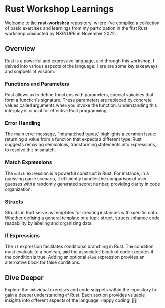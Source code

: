 # Rust Workshop Learnings

Welcome to the **rust-workshop** repository, where I've compiled a collection of basic exercises and learnings from my participation in the first Rust workshop conducted by NXPxUPB in November 2022.

## Overview

Rust is a powerful and expressive language, and through this workshop, I delved into various aspects of the language. Here are some key takeaways and snippets of wisdom:

### Functions and Parameters

Rust allows us to define functions with parameters, special variables that form a function's signature. These parameters are replaced by concrete values called arguments when you invoke the function. Understanding this interplay is crucial for effective Rust programming.

### Error Handling

The main error message, "mismatched types," highlights a common issue: returning a value from a function that expects a different type. Rust suggests removing semicolons, transforming statements into expressions, to resolve this mismatch.

### Match Expressions

The `match` expression is a powerful construct in Rust. For instance, in a guessing game scenario, it efficiently handles the comparison of user guesses with a randomly generated secret number, providing clarity in code organization.

### Structs

Structs in Rust serve as templates for creating instances with specific data. Whether defining a general template or a tuple struct, structs enhance code readability by labeling and organizing data.

### If Expressions

The `if` expression facilitates conditional branching in Rust. The condition must evaluate to a boolean, and the associated block of code executes if the condition is true. Adding an optional `else` expression provides an alternative block for false conditions.

## Dive Deeper

Explore the individual exercises and code snippets within the repository to gain a deeper understanding of Rust. Each section provides valuable insights into different aspects of the language. Happy coding! 🦀🚀
